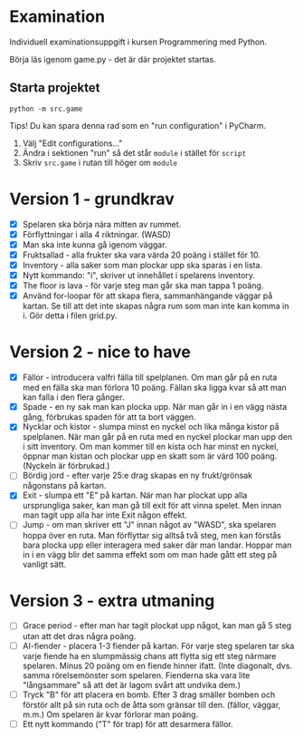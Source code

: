 # Examination

Individuell examinationsuppgift i kursen Programmering med Python.

Börja läs igenom game.py - det är där projektet startas.

## Starta projektet

```commandline
python -m src.game
```

Tips! Du kan spara denna rad som en "run configuration" i PyCharm.
1. Välj "Edit configurations..."
2. Ändra i sektionen "run" så det står `module` i stället för `script`
3. Skriv `src.game` i rutan till höger om `module`



# Version 1 - grundkrav
- [X] Spelaren ska börja nära mitten av rummet.
- [X] Förflyttningar i alla 4 riktningar. (WASD)
- [X] Man ska inte kunna gå igenom väggar.
- [X] Fruktsallad - alla frukter ska vara värda 20 poäng i stället för 10.
- [X] Inventory - alla saker som man plockar upp ska sparas i en lista.
- [X] Nytt kommando: "i", skriver ut innehållet i spelarens inventory.
- [X] The floor is lava - för varje steg man går ska man tappa 1 poäng.
- [X] Använd for-loopar för att skapa flera, sammanhängande väggar på kartan. Se till att det inte skapas några rum som man inte kan komma in i. Gör detta i filen grid.py.

# Version 2 - nice to have
- [X] Fällor - introducera valfri fälla till spelplanen. Om man går på en ruta med en fälla ska man förlora 10 poäng. Fällan ska ligga kvar så att man kan falla i den flera gånger.
- [X] Spade - en ny sak man kan plocka upp. När man går in i en vägg nästa gång, förbrukas spaden för att ta bort väggen.
- [X] Nycklar och kistor - slumpa minst en nyckel och lika många kistor på spelplanen. När man går på en ruta med en nyckel plockar man upp den i sitt inventory. Om man kommer till en kista och har minst en nyckel, öppnar man kistan och plockar upp en skatt som är värd 100 poäng. (Nyckeln är förbrukad.)
- [ ] Bördig jord - efter varje 25:e drag skapas en ny frukt/grönsak någonstans på kartan.
- [X] Exit - slumpa ett "E" på kartan. När man har plockat upp alla ursprungliga saker, kan man gå till exit för att vinna spelet. Men innan man tagit upp alla har inte Exit någon effekt.
- [ ] Jump - om man skriver ett "J" innan något av "WASD", ska spelaren hoppa över en ruta. Man förflyttar sig alltså två steg, men kan förstås bara plocka upp eller interagera med saker där man landar. Hoppar man in i en vägg blir det samma effekt som om man hade gått ett steg på vanligt sätt.

# Version 3 - extra utmaning
- [ ] Grace period - efter man har tagit plockat upp något, kan man gå 5 steg utan att det dras några poäng.
- [ ] AI-fiender - placera 1-3 fiender på kartan. För varje steg spelaren tar ska varje fiende ha en slumpmässig chans att flytta sig ett steg närmare spelaren. Minus 20 poäng om en fiende hinner ifatt. (Inte diagonalt, dvs. samma rörelsemönster som spelaren. Fienderna ska vara lite "långsammare" så att det är lagom svårt att undvika dem.)
- [ ] Tryck "B" för att placera en bomb. Efter 3 drag smäller bomben och förstör allt på sin ruta och de åtta som gränsar till den. (fällor, väggar, m.m.) Om spelaren är kvar förlorar man poäng.
- [ ] Ett nytt kommando ("T" för trap) för att desarmera fällor.
